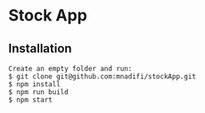 # Stock App 

## Installation

```
Create an empty folder and run:
$ git clone git@github.com:mnadifi/stockApp.git
$ npm install
$ npm run build
$ npm start
```
